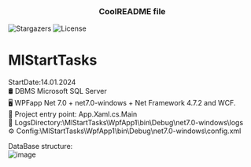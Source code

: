 <br/>
<p align="center">
  <h3 align="center">CoolREADME file</h3>

  <p align="center">
    
  </p>
</p>

![Stargazers](https://img.shields.io/github/stars/ShaanCoding/ReadME-Generator?style=social) ![License](https://img.shields.io/github/license/ShaanCoding/ReadME-Generator) 

# MlStartTasks
StartDate:14.01.2024  
🛢️  DBMS Microsoft SQL Server  
🖥️ WPFapp Net 7.0 + net7.0-windows + Net Framework 4.7.2 and WCF.  
🚀 Project entry point: App.Xaml.cs.Main  
📜 LogsDirectory:\MlStartTasks\WpfApp1\bin\Debug\net7.0-windows\logs  
⚙️ Config:\MlStartTasks\WpfApp1\bin\Debug\net7.0-windows\config.xml  

DataBase structure:  
![image](https://github.com/IoannTerrible/MlStartTasks/assets/116111680/221d56a0-6ebd-4665-8427-6a5b06977e92)
